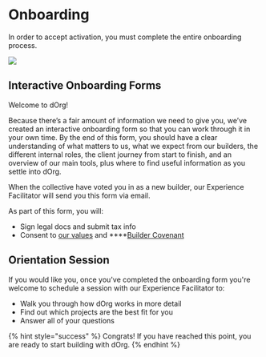 # Onboarding

In order to accept activation, you must complete the entire onboarding process.

![](../.gitbook/assets/imagen%20%282%29.png)

## Interactive Onboarding Forms

Welcome to dOrg!  
  
Because there’s a fair amount of information we need to give you, we’ve created an interactive onboarding form so that you can work through it in your own time. By the end of this form, you should have a clear understanding of what matters to us, what we expect from our builders, the different internal roles, the client journey from start to finish, and an overview of our main tools, plus where to find useful information as you settle into dOrg.  
  
When the collective have voted you in as a new builder, our Experience Facilitator will send you this form via email.  
  
As part of this form, you will:

* Sign legal docs and submit tax info
* Consent to [our values](https://docs.dorg.tech/overview/our-values) and ****[Builder Covenant](../governance/covenant.md)

## Orientation Session

If you would like you, once you've completed the onboarding form you're welcome to schedule a session with our Experience Facilitator to:

* Walk you through how dOrg works in more detail
* Find out which projects are the best fit for you
* Answer all of your questions

{% hint style="success" %}
Congrats! If you have reached this point, you are ready to start building with dOrg.
{% endhint %}

